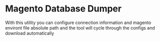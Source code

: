 # Magento Database Dumper

With this utility you can configure connection information and magento environt file absolute path and the tool will cycle through the configs and download automatically  
